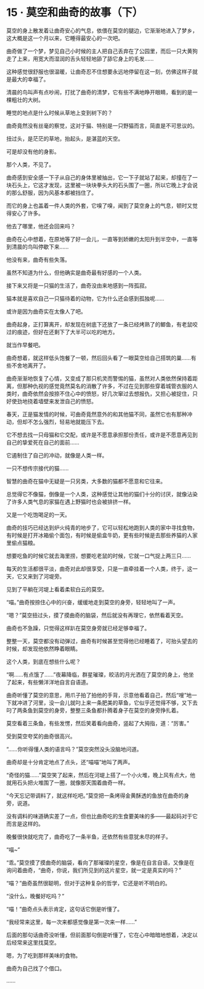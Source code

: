 <link rel="stylesheet" href="../styles/text.css"/>
<h1>15 · 莫空和曲奇的故事（下）</h1>

莫空的身上散发着让曲奇安心的气息，依偎在莫空的腿边，它渐渐地进入了梦乡，这大概是这一个月以来，它睡得最安心的一次吧。

曲奇做了一个梦，梦见自己小时候的主人把自己丢弃在了公园里，而后一只大黄狗走了上来，用宽大而湿润的舌头轻轻地舔了舔它身上的毛发……

这种感觉很舒服也很温暖，让曲奇忍不住想要永远地停留在这一刻，仿佛这样子就是最大的幸福了。

清晨的鸟叫声有点吵闹，打扰了曲奇的清梦，它有些不满地睁开眼睛，看到的是一棵粗壮的大树。

睡觉的地点是什么时候从草地上变到树下的？

曲奇竟然没有丝毫的察觉，这对于猫、特别是一只野猫而言，简直是不可思议的。

扭过头，是茫茫的草地，抬起头，是湛蓝的天空。

可是却没有他的身影。

那个人类，不见了。

曲奇感到安全感一下子从自己的身体里被抽出，它一下子就站了起来，却撞在了一块石头上，它这才发现，这里被一块块拳头大的石头围了一圈，所以它晚上才会说的那么舒服，因为风基本都被挡住了。

而它的身上也盖着一件人类的外套，它嗅了嗅，闻到了莫空身上的气息，顿时又觉得安心了许多。

他去了哪里，他还会回来吗？

曲奇在心中想着，在原地等了好一会儿，一直等到娇嫩的太阳升到半空中，一直等到清晨的鸟叫停歇下来……

他没有来，曲奇有些失落。

虽然不知道为什么，但他确实是曲奇最有好感的一个人类。

接下来又将是一只猫的生活了，曲奇没由来地感到一阵孤寂。

猫本就是喜欢自己一只猫待着的动物，它为什么还会感到孤独呢……

或许是因为曲奇实在太像人了吧。

曲奇起身，正打算离开，却发现在树底下还放了一条已经烤熟了的鲫鱼，有老鼠咬过的痕迹，但好在还剩下了大半可以吃的地方。

就当作早餐吧。

曲奇想着，就这样低头饱餐了一顿，然后回头看了一眼莫空给自己搭筑的巢……有些不舍地离开了。

曲奇渐渐地恢复了心情，又变成了那只机灵而警惕的猫，虽然对人类依然保持着距离，但那种仇视的感觉竟然莫名的消散了许多，不过在见到那些穿着城管衣服的人类时，曲奇依然会按捺不住心中的愤怒，好几次窜过去想报仇，又担心被捉住，只好使劲地挠着墙壁来发泄自己的愤怒。

春天，正是猫发情的时候，可曲奇竟然意外的和其他猫不同，虽然它也有那种冲动，但却不怎么强烈，轻易地就能压下去。

它不想去找一只母猫和它交配，或许是不愿意承担那份责任，或许是不愿意再见到自己的挚爱死在自己的面前……

它遏制住了自己的冲动，就像是人类一样。

一只不想传宗接代的猫……

智慧的曲奇在猫中无疑是一只另类，大多数的猫都不愿意和它往来。

总觉得它不像猫，倒像是一个人类，这种感觉让其他的猫们十分的讨厌，就像沾染了许多人类气息的家猫在遇上野猫时也会被排挤一样。

又是一个吃饱喝足的一天。

曲奇的技巧已经达到炉火纯青的地步了，它可以轻松地跑到人类的家中寻找食物，有时候是打开冰箱偷个面包，有时候是偷盒牛奶，更有些时候是去那些养猫的人家里偷点猫粮。

想要吃鱼的时候它就去海里捞，想要吃老鼠的时候，它就一口气捉上两三只……

每天的生活都很平淡，曲奇对此却很享受，只是一直牵挂着一个人类，终于，这一天，它又来到了河堤旁。

见到了平躺在河堤上看着柔软白云的莫空。

“喵。”曲奇按捺住心中的兴奋，缓缓地走到莫空的身旁，轻轻地叫了一声。

“嗯？”莫空扭过头，摸了摸曲奇的脑袋，然后就没有再理它，依然看着天空。

曲奇也不急躁，只觉得这样趴在莫空身旁就已经足够幸福了。

整整一天，莫空都没有动弹过，曲奇有时候甚至觉得他已经睡着了，可抬头望去的时候，却发现他依然睁着眼睛。

这个人类，到底在想些什么呢？

“啊……有点饿了……”夜幕降临，群星璀璨，皎洁的月光洒在了莫空的身上，他坐了起来，有些懒洋洋地自言自语道。

曲奇听懂了莫空的意思，用爪子拍了拍他的手背，示意他看着自己，然后“嗖”地一下就冲进了河里，没一会儿就叼上来一条肥美的草鱼，它似乎还觉得不够，又下去叼了两条鱼到莫空的身旁，整整三条鱼都扑腾着身子在莫空的身旁挣扎着。

莫空看着三条鱼，有些发愣，然后笑着看向曲奇，竖起了大拇指，道：“厉害。”

受到莫空夸奖的曲奇很高兴。

“……你听得懂人类的语言吗？”莫空突然没头没脑地问道。

曲奇却是十分肯定地点了点头，还“喵喵”地叫了两声。

“奇怪的猫……”莫空笑了起来，然后在河堤上搭了一个小火堆，晚上风有点大，他就用石头把火堆围了一圈，就像那天围着曲奇一样。

“今天忘记带调料了，就这样吃吧。”莫空把一条烤得金黄酥透的鱼放在曲奇的身旁，说道。

没有调料的味道确实差了一点，但也比曲奇吃的生食要美味的多——最起码对于它而言是这样的。

晚餐很快就吃完了，曲奇吃了一条半鱼，还依然有些意犹未尽的样子。

“喵\~”

“乖。”莫空摸了摸曲奇的脑袋，看向了那璀璨的星空，像是在自言自语，又像是在询问着曲奇，“曲奇，你说，我们所见到的这片星空，就一定是真实的吗？”

“喵？”曲奇虽然很聪明，但对于这种复杂的哲学，它还是听不明白的。

“没什么，晚餐好吃吗？”

“喵！”曲奇点头表示肯定，这句话它倒是听懂了。

“我经常来这里，每一次来都感觉像是第一次来一样……”

后面的那句话曲奇没听懂，但前面那句倒是听懂了，它在心中暗暗地想着，决定以后经常来这里找莫空。

嗯，为了吃到那样美味的食物。

曲奇为自己找了个借口。

……
